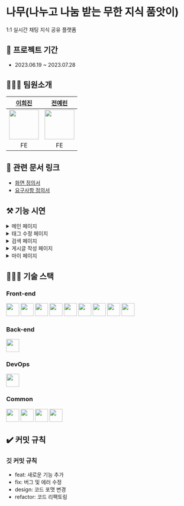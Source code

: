 # 나무(나누고 나눔 받는 무한 지식 품앗이)

1:1 실시간 채팅 지식 공유 플랫폼

## 📅 **프로젝트 기간**

- 2023.06.19 ~ 2023.07.28

## 🙇🏻‍♂️ **팀원소개**

|                                       [이희진](https://github.com/9lumint)                                        |                   [전예린](https://github.com/sweetyr928)                    |
| :---------------------------------------------------------------------------------------------------------------: | :--------------------------------------------------------------------------: |
| <img src="https://github.com/Project-Namu/namu/assets/131740436/c70960ba-d8c1-44f0-9e19-64d49bcc5b3b" width="80"> | <img src="https://avatars.githubusercontent.com/u/111138420?v=4" width="80"> |
|                                                        FE                                                         |                                      FE                                      |

## 📜 **관련 문서 링크**

* [화면 정의서](https://www.figma.com/file/GsYNnCvNtXQaoWdy5LgEyB/%EB%82%98%EB%AC%B4?type=design&node-id=0-1&mode=design&t=GW2baxPnG6sHNJnm-0)<br/>
* [요구사항 정의서](https://docs.google.com/spreadsheets/d/106qPPfNfvlYh-XcL4ZThDmyfOOcLYfndg9o99N0MTM8/edit#gid=0)<br/>

## ⚒️ **기능 시연**

<details>
<summary>메인 페이지</summary><br/>
👉 선택한 태그의 게시글 리스트 조회 및 상세 내용 조회<br/>
<img width=550 src="https://github.com/Project-Namu/namu/assets/131740436/57e06a83-5ce1-4aaa-aa72-00cdb4837ea4"><br/>
<br/>
👉 게시글 작성자에게 나무 요청 전송<br/>
<img width=550 src="https://github.com/Project-Namu/namu/assets/131740436/82739c33-9f74-4cdd-b7c2-ea4c12603de9"><br/>
<br/>
👉 채팅 및 요청 리스트 조회<br/>
<img width=550 src="https://github.com/Project-Namu/namu/assets/131740436/9ae61023-8a85-4e15-aea9-4ea3897c2b45"><br/>
<br/>
👉 1:1 실시간 채팅<br/>
<img width=550 src="https://github.com/Project-Namu/namu/assets/131740436/452be111-ea2b-43c3-ae94-f864f71f101c"><br/>
<br/>
👉 받은 나무 요청 목록 조회 요청 수락/거절<br/>
<img width=550 src="https://github.com/Project-Namu/namu/assets/131740436/ca13a692-2e25-404d-988b-7b68b0b10141"><br/>
</details>

<details>
<summary>태그 수정 페이지</summary><br/>
👉 태그 검색 및 태그 추가/삭제<br/>
<img width=550 src="https://github.com/Project-Namu/namu/assets/39157466/abd8a24c-11bf-4672-a799-19bebcd88278"><br/>
</details>

<details>
<summary>검색 페이지</summary><br/>
👉 게시글 제목 또는 내용 검색<br/>
<img width=550 src="https://github.com/Project-Namu/namu/assets/131740436/952c9d78-0523-4831-a63d-127653aa276b"><br/>
</details>

<details>
<summary>게시글 작성 페이지</summary><br/>
👉 게시글 작성<br/>
<img width=550 src="https://github.com/Project-Namu/namu/assets/131740436/43b4a58f-2a4f-446d-a0de-e9dcdb651c48"><br/>
</details>

<details>
<summary>마이 페이지</summary><br/>
👉 대표 목패 및 레벨 조회<br/>
👉 취득 목패 조회 및 대표 목패 수정<br/>
👉 보낸 나무 요청 리스트 및 요청 상세 내용 조회<br/>
👉 작성한 게시글 리스트 조회<br/>
<img width=550 src="https://github.com/Project-Namu/namu/assets/131740436/8f79dbf7-5685-46fb-9f4c-3673a47a4482"><br/>
</details>

## 👩🏻‍🔧 **기술 스택**

### **Front-end**

<div align=left>
<img src="https://img.shields.io/badge/React-61DAFB?style=for-the-badge&amp;logo=react&amp;logoColor=black" height="35"> 
<img src="https://img.shields.io/badge/React Query-FF4154?style=for-the-badge&amp;logo=react query&amp;logoColor=black" height="35"> 
<img src="https://img.shields.io/badge/JavaScript-F7DF1E?style=for-the-badge&amp;logo=javaScript&amp;logoColor=white" height="35"> 
<img src="https://img.shields.io/badge/HTML5-E34F26?style=for-the-badge&amp;logo=html5&amp;logoColor=white" height="35"> 
<img src="https://img.shields.io/badge/Styled Components-DB7093?style=for-the-badge&amp;logo=styled-components&amp;logoColor=white" height="35"> 
<img src="https://img.shields.io/badge/Recoil-3578EC?style=for-the-badge&amp;logo=recoil&amp;logoColor=white" height="35">
<img src="https://img.shields.io/badge/MUI-007FFF?style=for-the-badge&amp;logo=mui&amp;logoColor=white" height="35">
<img src="https://img.shields.io/badge/EsLint-4B32C3?style=for-the-badge&amp;logo=EsLint&amp;logoColor=white" height="35">
<img src="https://img.shields.io/badge/Prettier-F7B93E?style=for-the-badge&amp;logo=Prettier&amp;logoColor=white" height="35">
</div>

### **Back-end**

<div align=left> 
<img src="https://img.shields.io/badge/Firebase-FFCA28?style=for-the-badge&logo=Firebase&logoColor=white" height="35"> 
</div>

### **DevOps**

<div align=left> 
<img src="https://img.shields.io/badge/Vercel-000000?style=for-the-badge&logo=Vercel&logoColor=white" height="35"> 
</div>

### **Common**

<div align=left> 
<img src="https://img.shields.io/badge/Git-F05032?style=for-the-badge&logo=Git&logoColor=white" height="35">
<img src="https://img.shields.io/badge/GitHub-181717?style=for-the-badge&logo=GitHub&logoColor=white" height="35">
<img src="https://img.shields.io/badge/Figma-F24E1E?style=for-the-badge&logo=Figma&logoColor=white" height="35">
<img src="https://img.shields.io/badge/Discord-5865F2?style=for-the-badge&logo=discord&logoColor=white" height="35">
</div>

## ✔️ 커밋 규칙

### 깃 커밋 규칙

- feat: 새로운 기능 추가
- fix: 버그 및 에러 수정
- design: 코드 포맷 변경
- refactor: 코드 리팩토링
